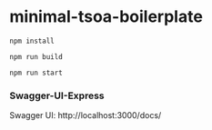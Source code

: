 # minimal-tsoa-boilerplate

```
npm install
```

```
npm run build
```

```
npm run start
```

### Swagger-UI-Express

Swagger UI: http://localhost:3000/docs/
